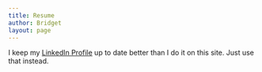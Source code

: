 ```yaml
---
title: Resume
author: Bridget
layout: page
---
```

I keep my [LinkedIn Profile][1] up to date better than I do it on this site. Just use that instead.

 [1]: http://www.linkedin.com/pub/bridget-stewart/7/476/324